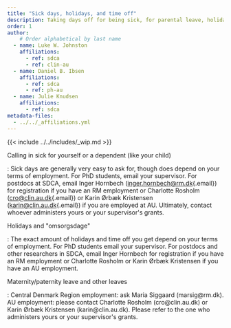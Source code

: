 ```yaml
---
title: "Sick days, holidays, and time off"
description: Taking days off for being sick, for parental leave, holidays, and any other reasons.
order: 1
author:
    # Order alphabetical by last name
  - name: Luke W. Johnston
    affiliations: 
      - ref: sdca
      - ref: clin-au
  - name: Daniel B. Ibsen
    affiliations: 
      - ref: sdca
      - ref: ph-au
  - name: Julie Knudsen
    affiliations: 
      - ref: sdca
metadata-files: 
  - ../../_affiliations.yml
---
```


{{< include ../../includes/_wip.md >}}

Calling in sick for yourself or a dependent (like your child)

:   Sick days are generally very easy to ask for, though does depend on
    your terms of employment. For PhD students, email your supervisor.
    For postdocs at SDCA, email Inger Hornbech
    ([inger.hornbech\@rm.dk](mailto:inger.hornbech@rm.dk){.email}) for
    registration if you have an RM employment or Charlotte Rosholm
    ([cro\@clin.au.dk](mailto:cro@clin.au.dk){.email}) or Karin Ørbæk
    Kristensen ([karin\@clin.au.dk](mailto:karin@clin.au.dk){.email}) if
    you are employed at AU. Ultimately, contact whoever administers
    yours or your supervisor's grants.

Holidays and "omsorgsdage"

:   The exact amount of holidays and time off you get depend on your
    terms of employment. For PhD students email your supervisor. For
    postdocs and other researchers in SDCA, email Inger Hornbech for
    registration if you have an RM employment or Charlotte Rosholm or
    Karin Ørbæk Kristensen if you have an AU employment.

Maternity/paternity leave and other leaves

:   Central Denmark Region employment: ask Maria Siggaard
    (marsig\@rm.dk). AU employment: please contact Charlotte Rosholm
    (cro\@clin.au.dk) or Karin Ørbæk Kristensen (karin\@clin.au.dk).
    Please refer to the one who administers yours or your supervisor's
    grants.
